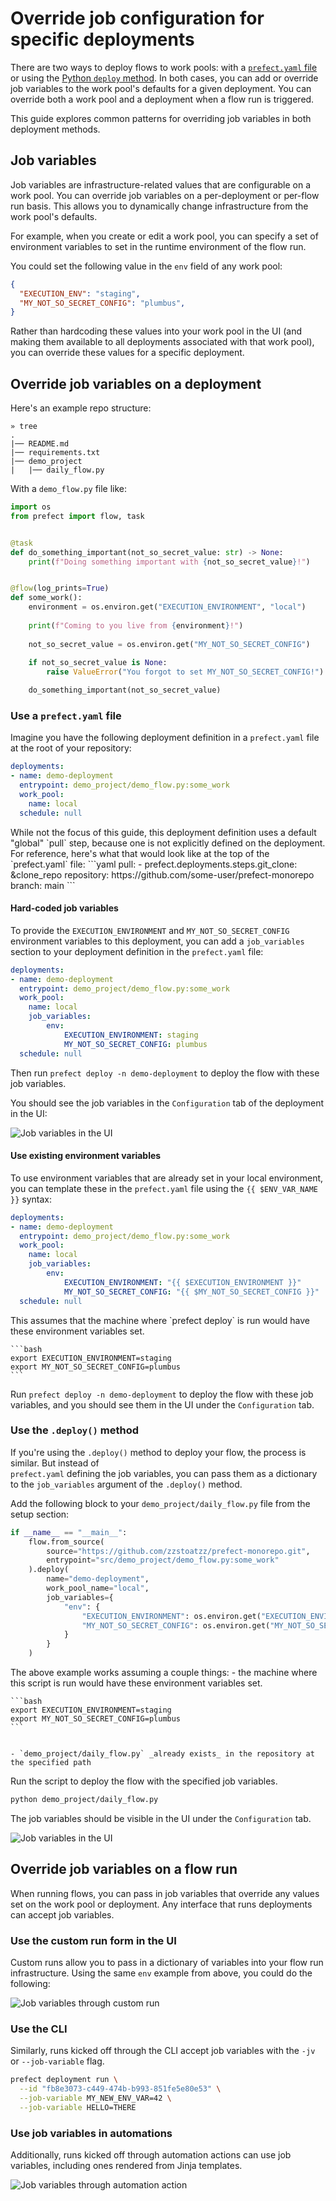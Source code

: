 # Override job configuration for specific deployments

There are two ways to deploy flows to work pools: with a [`prefect.yaml` file](https://docs.prefect.io/v3/deploy/infrastructure-concepts/prefect-yaml) or using the [Python `deploy` method](https://docs.prefect.io/v3/deploy/infrastructure-concepts/deploy-via-python). 
In both cases, you can add or override job variables to the work pool's defaults for a given deployment.
You can override both a work pool and a deployment when a flow run is triggered. 

This guide explores common patterns for overriding job variables in 
both deployment methods.

## Job variables

Job variables are infrastructure-related values that are configurable on a work pool. 
You can override job variables on a per-deployment or 
per-flow run basis. This allows you to dynamically change infrastructure from the work pool's defaults.

For example, when you create or edit a work pool, you can specify a set of environment variables to set in the 
runtime environment of the flow run.

You could set the following value in the `env` field of any work pool:
```json
{
  "EXECUTION_ENV": "staging",
  "MY_NOT_SO_SECRET_CONFIG": "plumbus",
}
```

Rather than hardcoding these values into your work pool in the UI (and making them available to all 
deployments associated with that work pool), you can override these values for a specific deployment.

## Override job variables on a deployment

Here's an example repo structure:
```
» tree
.
|── README.md
|── requirements.txt
|── demo_project
|   |── daily_flow.py
```

With a `demo_flow.py` file like:

```python
import os
from prefect import flow, task


@task
def do_something_important(not_so_secret_value: str) -> None:
    print(f"Doing something important with {not_so_secret_value}!")


@flow(log_prints=True)
def some_work():
    environment = os.environ.get("EXECUTION_ENVIRONMENT", "local")
    
    print(f"Coming to you live from {environment}!")
    
    not_so_secret_value = os.environ.get("MY_NOT_SO_SECRET_CONFIG")
    
    if not_so_secret_value is None:
        raise ValueError("You forgot to set MY_NOT_SO_SECRET_CONFIG!")

    do_something_important(not_so_secret_value)
```
### Use a `prefect.yaml` file

Imagine you have the following deployment definition in a `prefect.yaml` file at the 
root of your repository:

```yaml
deployments:
- name: demo-deployment
  entrypoint: demo_project/demo_flow.py:some_work
  work_pool:
    name: local
  schedule: null
```

<Note>
    While not the focus of this guide, this deployment definition uses a default "global" `pull` step, 
    because one is not explicitly defined on the deployment. For reference, here's what that would look like at 
    the top of the `prefect.yaml` file:
    ```yaml
    pull:
    - prefect.deployments.steps.git_clone: &clone_repo
        repository: https://github.com/some-user/prefect-monorepo
        branch: main
    ```
</Note>

#### Hard-coded job variables
To provide the `EXECUTION_ENVIRONMENT` and `MY_NOT_SO_SECRET_CONFIG` environment variables to this deployment, 
you can add a `job_variables` section to your deployment definition in the `prefect.yaml` file:

```yaml
deployments:
- name: demo-deployment
  entrypoint: demo_project/demo_flow.py:some_work
  work_pool:
    name: local
    job_variables:
        env:
            EXECUTION_ENVIRONMENT: staging
            MY_NOT_SO_SECRET_CONFIG: plumbus
  schedule: null
```

Then run `prefect deploy -n demo-deployment` to deploy the flow with these job variables.

You should see the job variables in the `Configuration` tab of the deployment in the UI:

![Job variables in the UI](https://docs.prefect.io/v3/img/guides/job-variables.png)

#### Use existing environment variables
To use environment variables that are already set in your local environment, you can template 
these in the `prefect.yaml` file using the `{{ $ENV_VAR_NAME }}` syntax:

```yaml
deployments:
- name: demo-deployment
  entrypoint: demo_project/demo_flow.py:some_work
  work_pool:
    name: local
    job_variables:
        env:
            EXECUTION_ENVIRONMENT: "{{ $EXECUTION_ENVIRONMENT }}"
            MY_NOT_SO_SECRET_CONFIG: "{{ $MY_NOT_SO_SECRET_CONFIG }}"
  schedule: null
```

<Note>
    This assumes that the machine where `prefect deploy` is run would have these environment variables set.

    ```bash
    export EXECUTION_ENVIRONMENT=staging
    export MY_NOT_SO_SECRET_CONFIG=plumbus
    ```
   
</Note>

Run `prefect deploy -n demo-deployment` to deploy the flow with these job variables, 
and you should see them in the UI under the `Configuration` tab.

### Use the `.deploy()` method
If you're using the `.deploy()` method to deploy your flow, the process is similar. But instead of  
`prefect.yaml` defining the job variables, you can pass them as a dictionary to the `job_variables` argument 
of the `.deploy()` method.

Add the following block to your `demo_project/daily_flow.py` file from the setup section:
```python
if __name__ == "__main__":
    flow.from_source(
        source="https://github.com/zzstoatzz/prefect-monorepo.git",
        entrypoint="src/demo_project/demo_flow.py:some_work"
    ).deploy(
        name="demo-deployment",
        work_pool_name="local", 
        job_variables={
            "env": {
                "EXECUTION_ENVIRONMENT": os.environ.get("EXECUTION_ENVIRONMENT", "local"),
                "MY_NOT_SO_SECRET_CONFIG": os.environ.get("MY_NOT_SO_SECRET_CONFIG")
            }
        }
    )
```

<Note>
    The above example works assuming a couple things:
    - the machine where this script is run would have these environment variables set.

    ```bash
    export EXECUTION_ENVIRONMENT=staging
    export MY_NOT_SO_SECRET_CONFIG=plumbus
    ```


    - `demo_project/daily_flow.py` _already exists_ in the repository at the specified path
</Note>

Run the script to deploy the flow with the specified job variables. 

```bash
python demo_project/daily_flow.py
```

The job variables should be visible in the UI under the `Configuration` tab.

![Job variables in the UI](https://docs.prefect.io/v3/img/guides/job-variables.png)


## Override job variables on a flow run

When running flows, you can pass in job variables that override any values set on the work pool or deployment. 
Any interface that runs deployments can accept job variables.

### Use the custom run form in the UI

Custom runs allow you to pass in a dictionary of variables into your flow run infrastructure. Using the same 
`env` example from above, you could do the following:

![Job variables through custom run](https://docs.prefect.io/v3/img/ui/deployment-job-variables.png)

### Use the CLI

Similarly, runs kicked off through the CLI accept job variables with the `-jv` or `--job-variable` flag.

```bash
prefect deployment run \
  --id "fb8e3073-c449-474b-b993-851fe5e80e53" \
  --job-variable MY_NEW_ENV_VAR=42 \
  --job-variable HELLO=THERE
```

### Use job variables in automations

Additionally, runs kicked off through automation actions can use job variables, including ones rendered from Jinja 
templates.

![Job variables through automation action](https://docs.prefect.io/v3/img/ui/automations-action-job-variable.png)


